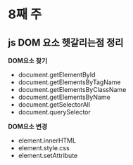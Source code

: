 # 8째 주

## js DOM 요소 헷갈리는점 정리

**DOM요소 찾기**

* document.getElementById
* document.getElementsByTagName
* document.getElementsByClassName
* document.getElementsByName
* document.getSelectorAll
* document.querySelector

**DOM요소 변경**

* element.innerHTML
* element.style.css
* element.setAttribute

